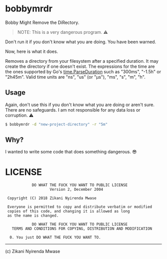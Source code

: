 bobbymrdr
=========

Bobby Might Remove the DiRectory.

> NOTE: This is a very dangerous program. ⚠️

Don't run it if you don't know what you are doing. You have been warned.

Now, here is what it does.

Removes a directory from your filesystem after a specified duration. It may create the directory if one doesn't exist.
The expressions for the time are the ones supported by Go's [time.ParseDuration](https://pkg.go.dev/time#ParseDuration) such as "300ms", "-1.5h" or "2h45m". Valid time units are "ns", "us" (or "µs"), "ms", "s", "m", "h". 

## Usage

Again, don't use this if you don't know what you are doing or aren't sure. There are no safeguards. I am not responsible for any data loss or corruption. ⚠️

```sh
$ bobbymrdr -d "new-project-directory" -r "5m" 
```


## Why?

I wanted to write some code that does something dangerous. 😎

# LICENSE

                DO WHAT THE FUCK YOU WANT TO PUBLIC LICENSE
                        Version 2, December 2004
    
     Copyright (C) 2018 Zikani Nyirenda Mwase
    
     Everyone is permitted to copy and distribute verbatim or modified
     copies of this code, and changing it is allowed as long
     as the name is changed.
    
                DO WHAT THE FUCK YOU WANT TO PUBLIC LICENSE
       TERMS AND CONDITIONS FOR COPYING, DISTRIBUTION AND MODIFICATION
    
      0. You just DO WHAT THE FUCK YOU WANT TO.

---

(c) Zikani Nyirenda Mwase
